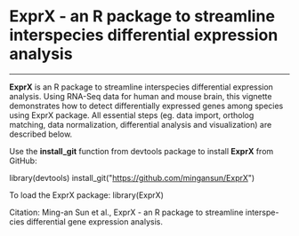 # ExprX - an R package to streamline interspecies differential expression analysis
---
__ExprX__ is an R package to streamline interspecies differential expression
analysis. Using RNA-Seq data for human and mouse brain, this vignette
demonstrates how to detect differentially expressed genes among species
using ExprX package. All essential steps (eg. data import, ortholog matching,
data normalization, differential analysis and visualization) are described below.

Use the __install_git__ function from devtools package to install __ExprX__ from
GitHub:

library(devtools)
install_git("https://github.com/mingansun/ExprX")

To load the ExprX package:
library(ExprX)

Citation:
Ming-an Sun et al., ExprX - an R package to streamline interspe-cies differential gene expression analysis.
